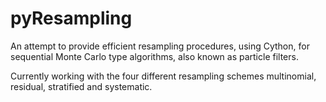 # pyResampling
An attempt to provide efficient resampling procedures, using Cython, for sequential Monte Carlo type algorithms, also known as particle filters.

Currently working with the four different resampling schemes multinomial, residual, stratified and systematic.

